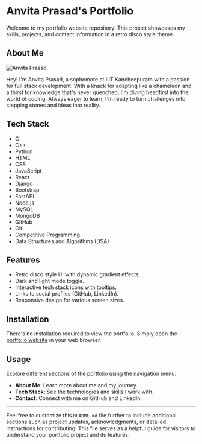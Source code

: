 # Anvita Prasad's Portfolio

Welcome to my portfolio website repository! This project showcases my skills, projects, and contact information in a retro disco style theme.

## About Me

![Anvita Prasad](me.png)

Hey! I'm Anvita Prasad, a sophomore at IIIT Kancheepuram with a passion for full stack development. With a knack for adapting like a chameleon and a thirst for knowledge that's never quenched, I'm diving headfirst into the world of coding. Always eager to learn, I'm ready to turn challenges into stepping stones and ideas into reality.

## Tech Stack

- C
- C++
- Python
- HTML
- CSS
- JavaScript
- React
- Django
- Bootstrap
- FastAPI
- Node.js
- MySQL
- MongoDB
- GitHub
- Git
- Competitive Programming
- Data Structures and Algorithms (DSA)

## Features

- Retro disco style UI with dynamic gradient effects.
- Dark and light mode toggle.
- Interactive tech stack icons with tooltips.
- Links to social profiles (GitHub, LinkedIn).
- Responsive design for various screen sizes.

## Installation

There's no installation required to view the portfolio. Simply open the [portfolio website](https://your-portfolio-url.com) in your web browser.

## Usage

Explore different sections of the portfolio using the navigation menu:
- **About Me**: Learn more about me and my journey.
- **Tech Stack**: See the technologies and skills I work with.
- **Contact**: Connect with me on GitHub and LinkedIn.

---

Feel free to customize this `README.md` file further to include additional sections such as project updates, acknowledgments, or detailed instructions for contributing. This file serves as a helpful guide for visitors to understand your portfolio project and its features.
